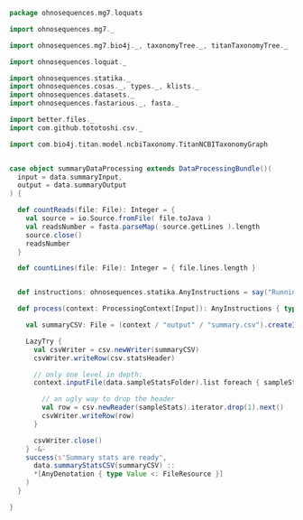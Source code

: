 
```scala
package ohnosequences.mg7.loquats

import ohnosequences.mg7._

import ohnosequences.mg7.bio4j._, taxonomyTree._, titanTaxonomyTree._

import ohnosequences.loquat._

import ohnosequences.statika._
import ohnosequences.cosas._, types._, klists._
import ohnosequences.datasets._
import ohnosequences.fastarious._, fasta._

import better.files._
import com.github.tototoshi.csv._

import com.bio4j.titan.model.ncbiTaxonomy.TitanNCBITaxonomyGraph


case object summaryDataProcessing extends DataProcessingBundle()(
  input = data.summaryInput,
  output = data.summaryOutput
) {

  def countReads(file: File): Integer = {
    val source = io.Source.fromFile( file.toJava )
    val readsNumber = fasta.parseMap( source.getLines ).length
    source.close()
    readsNumber
  }

  def countLines(file: File): Integer = { file.lines.length }


  def instructions: ohnosequences.statika.AnyInstructions = say("Running summary loquat")

  def process(context: ProcessingContext[Input]): AnyInstructions { type Out <: OutputFiles } = {

    val summaryCSV: File = (context / "output" / "summary.csv").createIfNotExists()

    LazyTry {
      val csvWriter = csv.newWriter(summaryCSV)
      csvWriter.writeRow(csv.statsHeader)

      // only one level in depth:
      context.inputFile(data.sampleStatsFolder).list foreach { sampleStats =>

        // an ugly way to drop the header
        val row = csv.newReader(sampleStats).iterator.drop(1).next()
        csvWriter.writeRow(row)
      }

      csvWriter.close()
    } -&-
    success(s"Summary stats are ready",
      data.summaryStatsCSV(summaryCSV) ::
      *[AnyDenotation { type Value <: FileResource }]
    )
  }

}

```




[test/scala/mg7/pipeline.scala]: ../../../../test/scala/mg7/pipeline.scala.md
[test/scala/mg7/lca.scala]: ../../../../test/scala/mg7/lca.scala.md
[main/scala/mg7/dataflows/noFlash.scala]: ../dataflows/noFlash.scala.md
[main/scala/mg7/dataflows/full.scala]: ../dataflows/full.scala.md
[main/scala/mg7/package.scala]: ../package.scala.md
[main/scala/mg7/bio4j/titanTaxonomyTree.scala]: ../bio4j/titanTaxonomyTree.scala.md
[main/scala/mg7/bio4j/bundle.scala]: ../bio4j/bundle.scala.md
[main/scala/mg7/bio4j/taxonomyTree.scala]: ../bio4j/taxonomyTree.scala.md
[main/scala/mg7/dataflow.scala]: ../dataflow.scala.md
[main/scala/mg7/csv.scala]: ../csv.scala.md
[main/scala/mg7/parameters.scala]: ../parameters.scala.md
[main/scala/mg7/data.scala]: ../data.scala.md
[main/scala/mg7/loquats/7.stats.scala]: 7.stats.scala.md
[main/scala/mg7/loquats/8.summary.scala]: 8.summary.scala.md
[main/scala/mg7/loquats/6.count.scala]: 6.count.scala.md
[main/scala/mg7/loquats/3.blast.scala]: 3.blast.scala.md
[main/scala/mg7/loquats/2.split.scala]: 2.split.scala.md
[main/scala/mg7/loquats/4.assign.scala]: 4.assign.scala.md
[main/scala/mg7/loquats/1.flash.scala]: 1.flash.scala.md
[main/scala/mg7/loquats/5.merge.scala]: 5.merge.scala.md